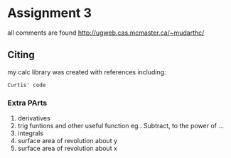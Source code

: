 # Assignment 3

all comments are found
http://ugweb.cas.mcmaster.ca/~mudarthc/

## Citing

my calc library was created with references including:
```
Curtis' code 
```

### Extra PArts

1. derivatives 
3. trig funtions and other useful function eg.. Subtract, to the power of ...
2. integrals
3. surface area of revolution about y
4. surface area of revolution about x
